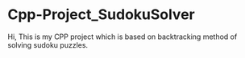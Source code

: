 # Cpp-Project_SudokuSolver
Hi,
This is my CPP project which is based on backtracking method of solving sudoku puzzles.
